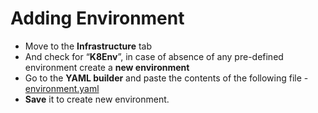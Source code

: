 # Adding Environment

- Move to the **Infrastructure** tab
- And check for “**K8Env**”, in case of absence of any pre-defined environment create a **new environment**
- Go to the **YAML builder** and paste the contents of the following file - [environment.yaml 
](https://github.com/harness-community/cd-pipeline-sample/blob/main/Core-components/Environments/environment.yaml)
- **Save** it to create new environment.